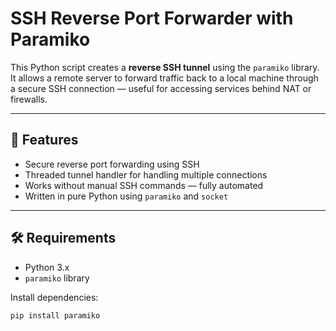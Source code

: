 # SSH Reverse Port Forwarder with Paramiko

This Python script creates a **reverse SSH tunnel** using the `paramiko` library. It allows a remote server to forward traffic back to a local machine through a secure SSH connection — useful for accessing services behind NAT or firewalls.

---

## 🚀 Features

- Secure reverse port forwarding using SSH
- Threaded tunnel handler for handling multiple connections
- Works without manual SSH commands — fully automated
- Written in pure Python using `paramiko` and `socket`

---

## 🛠️ Requirements

- Python 3.x
- `paramiko` library

Install dependencies:

```bash
pip install paramiko
